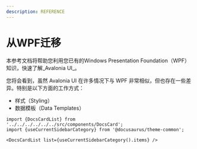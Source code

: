 ```yaml
---
description: REFERENCE
---
```


# 从WPF迁移

本参考文档将帮助您利用您已有的Windows Presentation Foundation（WPF）知识，快速了解_Avalonia UI_。

您将会看到，虽然 Avalonia UI 在许多情况下与 WPF 非常相似，但也存在一些差异。特别是以下方面的工作方式：

* 样式（Styling）
* 数据模板（Data Templates）

```mdx-code-block
import {DocsCardList} from '../../../../../../src/components/DocsCard';
import {useCurrentSidebarCategory} from '@docusaurus/theme-common';

<DocsCardList list={useCurrentSidebarCategory().items} />
```